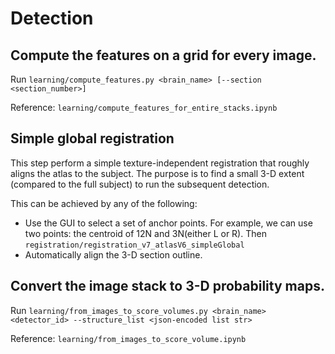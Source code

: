 # Detection

## Compute the features on a grid for every image.

Run `learning/compute_features.py <brain_name> [--section <section_number>]`

Reference: `learning/compute_features_for_entire_stacks.ipynb`

## Simple global registration

This step perform a simple texture-independent registration that roughly aligns the atlas to the subject.
The purpose is to find a small 3-D extent (compared to the full subject) to run the subsequent detection.

This can be achieved by any of the following:
- Use the GUI to select a set of anchor points.
For example, we can use two points: the centroid of 12N and 3N(either L or R). Then
`registration/registration_v7_atlasV6_simpleGlobal`
- Automatically align the 3-D section outline.

## Convert the image stack to 3-D probability maps.
Run `learning/from_images_to_score_volumes.py <brain_name> <detector_id> --structure_list <json-encoded list str>`

Reference: `learning/from_images_to_score_volume.ipynb`
